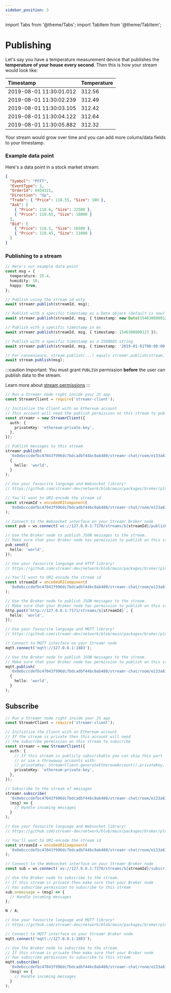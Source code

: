 ```yaml
---
sidebar_position: 3
---
```


import Tabs from '@theme/Tabs';
import TabItem from '@theme/TabItem';

# Publishing
Let's say you have a temperature measurement device that publishes the **temperature of your house every second**. Then this is how your stream would look like:

| Timestamp               | Temperature |
| :---------------------- | :---------- |
| 2019-08-01 11:30:01.012 | 312.56      |
| 2019-08-01 11:30:02.239 | 312.49      |
| 2019-08-01 11:30:03.105 | 312.42      |
| 2019-08-01 11:30:04.122 | 312.64      |
| 2019-08-01 11:30:05.882 | 312.32      |

Your stream would grow over time and you can add more colums/data fields to your timestamp.

### Example data point
Here's a data point in a stock market stream:

```json
{
  "Symbol": "PFFT",
  "EventType": 1,
  "OrderId": 6454321,
  "Direction": "Up",
  "Trade": { "Price": 118.55, "Size": 100 },
  "Ask": [
    { "Price": 118.6, "Size": 22500 },
    { "Price": 118.65, "Size": 18000 }
  ],
  "Bid": [
    { "Price": 118.5, "Size": 16500 },
    { "Price": 118.45, "Size": 11000 }
  ]
}
```

### Publishing to a stream

```ts
// Here's our example data point
const msg = {
  temperature: 25.4,
  humidity: 10,
  happy: true,
};

// Publish using the stream id only
await streamr.publish(streamId, msg);

// Publish with a specific timestamp as a Date object (default is now)
await streamr.publish(streamId, msg, { timestamp: new Date(1546300800123) });

// Publish with a specific timestamp in ms
await streamr.publish(streamId, msg, { timestamp: 1546300800123 });

// Publish with a specific timestamp as a ISO8601 string
await streamr.publish(streamId, msg, { timestamp: '2019-01-01T00:00:00.123Z' });

// For convenience, stream.publish(...) equals streamr.publish(stream, ...)
await stream.publish(msg);
```

:::caution Important:
You must grant `PUBLISH` permission **before** the user can publish data to the stream.

Learn more about [stream permissions](./permissions.md)
:::

<Tabs groupId="environment">
  <TabItem value="light-node" label="Light node">

```ts
// Run a Streamr node right inside your JS app
const StreamrClient = require('streamr-client');

// Initialize the Client with an Ethereum account
// This account will need the publish permission on this stream to publish
const streamr = new StreamrClient({
  auth: {
    privateKey: 'ethereum-private-key',
  },
});

// Publish messages to this stream
streamr.publish(
  '0x0ebcccdefbc47043f996dc7bdcadbf44bc0ab480/streamr-chat/room/e133a612-0b26-426a-b751-99cc420ca31d',
  {
    hello: 'world',
  }
);
```

</TabItem>
<TabItem value="bn-websocket" label="Broker node websocket">

```ts
// Use your favourite language and Websocket library!
// https://github.com/streamr-dev/network/blob/main/packages/broker/plugins.md

// You'll want to URI-encode the stream id
const streamId = encodeURIComponent(
  '0x0ebcccdefbc47043f996dc7bdcadbf44bc0ab480/streamr-chat/room/e133a612-0b26-426a-b751-99cc420ca31d'
);

// Connect to the Websocket interface on your Streamr Broker node
const pub = ws.connect(`ws://127.0.0.1:7170/streams/${streamId}/publish`);

// Use the Broker node to publish JSON messages to the stream.
// Make sure that your Broker node has permission to publish on this stream
pub.send({
  hello: 'world',
});
```

</TabItem>

<TabItem value="bn-http" label="Broker node HTTP">

```ts
// Use your favourite language and HTTP library!
// https://github.com/streamr-dev/network/blob/main/packages/broker/plugins.md

// You'll want to URI-encode the stream id
const streamId = encodeURIComponent(
  '0x0ebcccdefbc47043f996dc7bdcadbf44bc0ab480/streamr-chat/room/e133a612-0b26-426a-b751-99cc420ca31d'
);

// Use the Broker node to publish JSON messages to the stream.
// Make sure that your Broker node has permission to publish on this stream
http.post(`http://127.0.0.1:7171/streams/${streamId}`, {
  hello: 'world',
});
```

</TabItem>

<TabItem value="bn-mqtt" label="Broker node MQTT">

```ts
// Use your favourite language and MQTT library!
// https://github.com/streamr-dev/network/blob/main/packages/broker/plugins.md

// Connect to MQTT interface on your Streamr node
mqtt.connect('mqtt://127.0.0.1:1883');

// Use the Broker node to publish JSON messages to the stream.
// Make sure that your Broker node has permission to publish on this stream
mqtt.publish(
  '0x0ebcccdefbc47043f996dc7bdcadbf44bc0ab480/streamr-chat/room/e133a612-0b26-426a-b751-99cc420ca31d',
  {
    hello: 'world',
  }
);
```

</TabItem>
</Tabs>

## Subscribe

<Tabs groupId="environment">
  
  <TabItem value="light-node" label="Light node">

```ts
// Run a Streamr node right inside your JS app
const StreamrClient = require('streamr-client');

// Initialize the Client with an Ethereum account
// If the stream is private then this account will need
// the subscribe permission on this stream to subscribe
const streamr = new StreamrClient({
  auth: {
    // If this stream is publicly subscribable you can skip this part
    // or use a throwaway accounts with:
    // privateKey: StreamrClient.generateEthereumAccount().privateKey,
    privateKey: 'ethereum-private-key',
  },
});

// Subscribe to the stream of messages
streamr.subscribe(
  '0x0ebcccdefbc47043f996dc7bdcadbf44bc0ab480/streamr-chat/room/e133a612-0b26-426a-b751-99cc420ca31d',
  (msg) => {
    // Handle incoming messages
  }
);
```

</TabItem>
<TabItem value="bn-websocket" label="Broker node websocket">

```ts
// Use your favourite language and Websocket library!
// https://github.com/streamr-dev/network/blob/main/packages/broker/plugins.md

// You'll want to URI-encode the stream id
const streamId = encodeURIComponent(
  '0x0ebcccdefbc47043f996dc7bdcadbf44bc0ab480/streamr-chat/room/e133a612-0b26-426a-b751-99cc420ca31d'
);

// Connect to the Websocket interface on your Streamr Broker node
const sub = ws.connect(`ws://127.0.0.1:7170/streams/${streamId}/subscribe`);

// Use the Broker node to subscribe to the stream.
// If this stream is private then make sure that your Broker node
// has subscribe permission to subscribe to this stream
sub.onmessage = (msg) => {
  // Handle incoming messages
};
```

</TabItem>

<TabItem value="bn-http" label="Broker node HTTP">

```ts
N / A;
```

</TabItem>

<TabItem value="bn-mqtt" label="Broker node MQTT">

```ts
// Use your favourite language and MQTT library!
// https://github.com/streamr-dev/network/blob/main/packages/broker/plugins.md

// Connect to MQTT interface on your Streamr Broker node
mqtt.connect('mqtt://127.0.0.1:1883');

// Use the Broker node to subscribe to the stream.
// If this stream is private then make sure that your Broker node
// has subscribe permission to subscribe to this stream
mqtt.subscribe(
  '0x0ebcccdefbc47043f996dc7bdcadbf44bc0ab480/streamr-chat/room/e133a612-0b26-426a-b751-99cc420ca31d',
  (msg) => {
    // Handle incoming messages
  }
);
```

</TabItem>
</Tabs>
